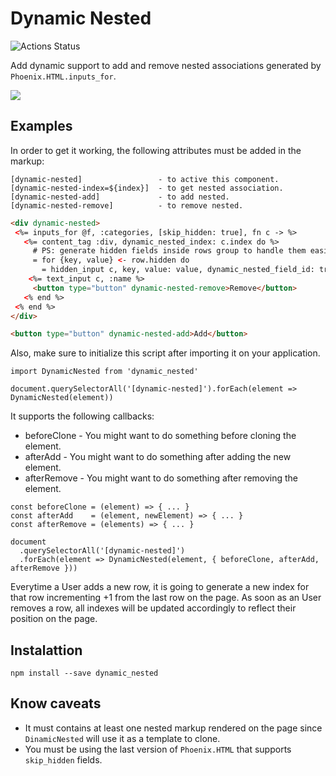 # Dynamic Nested 

![Actions Status](https://github.com/feliperenan/dynamic_nested/workflows/CI/badge.svg)
 
Add dynamic support to add and remove nested associations generated by `Phoenix.HTML.inputs_for`.

![](example.gif)

## Examples

In order to get it working, the following attributes must be added in the markup:

```
[dynamic-nested]                 - to active this component.
[dynamic-nested-index=${index}]  - to get nested association.
[dynamic-nested-add]             - to add nested.
[dynamic-nested-remove]          - to remove nested.
```

```HTML
<div dynamic-nested>
 <%= inputs_for @f, :categories, [skip_hidden: true], fn c -> %>
   <%= content_tag :div, dynamic_nested_index: c.index do %>
     # PS: generate hidden fields inside rows group to handle them easily.
     = for {key, value} <- row.hidden do
       = hidden_input c, key, value: value, dynamic_nested_field_id: true
    <%= text_input c, :name %>
     <button type="button" dynamic-nested-remove>Remove</button>
   <% end %>
 <% end %>
</div>

<button type="button" dynamic-nested-add>Add</button>
```

Also, make sure to initialize this script after importing it on your application.

```JS
import DynamicNested from 'dynamic_nested'

document.querySelectorAll('[dynamic-nested]').forEach(element => DynamicNested(element))
```

It supports the following callbacks:

* beforeClone  - You might want to do something before cloning the element.
* afterAdd     - You might want to do something after adding the new element.
* afterRemove  - You might want to do something after removing the element.

```JS
const beforeClone = (element) => { ... }
const afterAdd    = (element, newElement) => { ... }
const afterRemove = (elements) => { ... }

document
  .querySelectorAll('[dynamic-nested]')
  .forEach(element => DynamicNested(element, { beforeClone, afterAdd, afterRemove }))
```

Everytime a User adds a new row, it is going to generate a new index for that row incrementing
+1 from the last row on the page. As soon as an User removes a row, all indexes will be updated
accordingly to reflect their position on the page.

## Instalattion
```
npm install --save dynamic_nested
```

## Know caveats

* It must contains at least one nested markup rendered on the page since `DinamicNested` will
 use it as a template to clone.
* You must be using the last version of `Phoenix.HTML` that supports `skip_hidden` fields.
